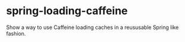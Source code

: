 # spring-loading-caffeine
Show a way to use Caffeine loading caches in a reususable Spring like fashion.

